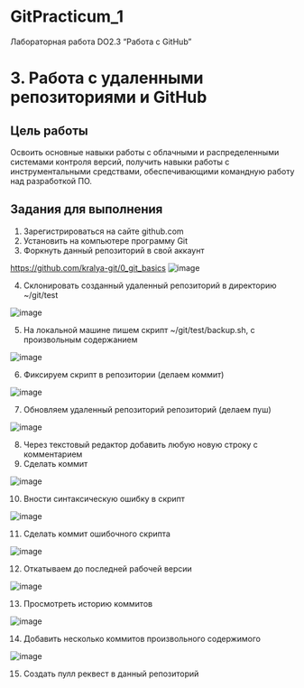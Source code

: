 # GitPracticum_1
Лабораторная работа DO2.3 “Работа с GitHub”

# 3. Работа с удаленными репозиториями и GitHub
## Цель работы
Освоить основные навыки работы с облачными и распределенными системами контроля версий, получить навыки работы с инструментальными средствами, обеспечивающими командную работу над разработкой ПО.

## Задания для выполнения

1. Зарегистрироваться на сайте github.com
2. Установить на компьютере программу Git
3. Форкнуть данный репозиторий в свой аккаунт

https://github.com/kralya-git/0_git_basics
![image](https://user-images.githubusercontent.com/113534398/190226588-d62ef4ad-2538-4fc8-84b7-100dfc10c747.png)

4. Склонировать созданный удаленный репозиторий в директорию ~/git/test


![image](https://user-images.githubusercontent.com/113534398/190245997-d593ae9e-5c51-4c70-b653-2cb0b78cd1e9.png)


5. На локальной машине пишем скрипт ~/git/test/backup.sh, с произвольным содержанием


![image](https://user-images.githubusercontent.com/113534398/190248635-67d7ada6-b649-44e5-a98a-404a6e3a1548.png)


6. Фиксируем скрипт в репозитории (делаем коммит)


![image](https://user-images.githubusercontent.com/113534398/190247959-89e08514-d5fe-4cb0-ae07-4962e2fca090.png)


7. Обновляем удаленный репозиторий репозиторий (делаем пуш)


![image](https://user-images.githubusercontent.com/113534398/190248893-91ff3fe3-d0f5-4028-864c-6f1f06992ca7.png)


8. Через текстовый редактор добавить любую новую строку с комментарием
9. Сделать коммит


![image](https://user-images.githubusercontent.com/113534398/190249591-2467936d-786b-4c4c-91bb-3702e3df8b78.png)


10. Вности синтаксическую ошибку в скрипт


![image](https://user-images.githubusercontent.com/113534398/190250212-293e427b-72a7-4745-be92-a5d699bf38f2.png)


11. Сделать коммит ошибочного скрипта


![image](https://user-images.githubusercontent.com/113534398/190250386-f4a8cc26-16f3-4aae-92c2-6482d8720eda.png)


12. Откатываем до последней рабочей версии


![image](https://user-images.githubusercontent.com/113534398/190250618-0bedb009-77e9-4b74-9d4f-a860d2c42e00.png)


13. Просмотреть историю коммитов


![image](https://user-images.githubusercontent.com/113534398/190250842-7171359c-4921-4a61-93b9-35f4546fe7ad.png)


14. Добавить несколько коммитов произвольного содержимого


![image](https://user-images.githubusercontent.com/113534398/190252809-5b1f7e52-d7ce-498f-9ef9-4aa699349d83.png)


15. Создать пулл реквест в данный репозиторий
